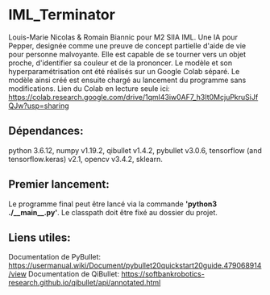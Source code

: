 # IML_Terminator
Louis-Marie Nicolas & Romain Biannic pour M2 SIIA IML.
Une IA pour Pepper, designée comme une preuve de concept partielle d'aide de vie pour personne malvoyante. Elle est capable de se tourner vers un objet proche, d'identifier sa couleur et de la prononcer.
Le modèle et son hyperparamétrisation ont été réalisés sur un Google Colab séparé. Le modèle ainsi créé est ensuite chargé au lancement du programme sans modifications.
Lien du Colab en lecture seule ici: https://colab.research.google.com/drive/1qml43iw0AF7_h3It0McjuPkruSiJfQJw?usp=sharing
## Dépendances:

python 3.6.12, numpy v1.19.2, qibullet v1.4.2, pybullet v3.0.6, tensorflow (and tensorflow.keras) v2.1, opencv v3.4.2, sklearn.

## Premier lancement:

Le programme final peut être lancé via la commande __'python3 ./\_\_main\_\_.py'__. Le classpath doit être fixé au dossier du projet.

## Liens utiles:

Documentation de PyBullet: https://usermanual.wiki/Document/pybullet20quickstart20guide.479068914/view
Documentation de QiBullet: https://softbankrobotics-research.github.io/qibullet/api/annotated.html

